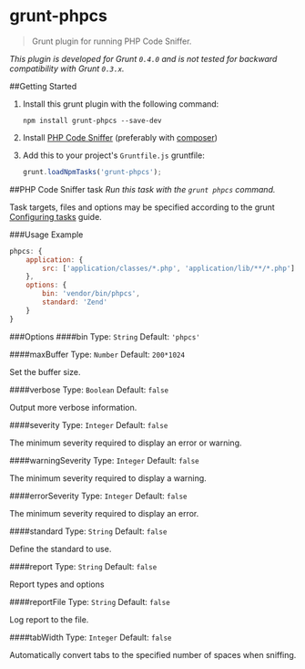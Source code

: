 # grunt-phpcs

> Grunt plugin for running PHP Code Sniffer.

_This plugin is developed for Grunt `0.4.0` and is not tested for backward compatibility with Grunt `0.3.x`._

##Getting Started
1. Install this grunt plugin with the following command:

	```shell
	npm install grunt-phpcs --save-dev
	```

2. Install [PHP Code Sniffer](https://github.com/squizlabs/PHP_CodeSniffer#installation) (preferably with [composer](https://github.com/composer/composer))

3. Add this to your project's `Gruntfile.js` gruntfile:

	```js
	grunt.loadNpmTasks('grunt-phpcs');
	```

##PHP Code Sniffer task
_Run this task with the `grunt phpcs` command._

Task targets, files and options may be specified according to the grunt [Configuring tasks](http://gruntjs.com/configuring-tasks) guide.

###Usage Example

```js
phpcs: {
	application: {
		src: ['application/classes/*.php', 'application/lib/**/*.php']
	},
	options: {
		bin: 'vendor/bin/phpcs',
		standard: 'Zend'
	}
}
```

###Options
####bin
Type: `String`  Default: `'phpcs'`

####maxBuffer
Type: `Number` Default: `200*1024`

Set the buffer size.

####verbose
Type: `Boolean` Default: `false`

Output more verbose information.

####severity
Type: `Integer` Default: `false`

The minimum severity required to display an error or warning.

####warningSeverity
Type: `Integer` Default: `false`

The minimum severity required to display a warning.

####errorSeverity
Type: `Integer` Default: `false`

The minimum severity required to display an error.

####standard
Type: `String`  Default: `false`

Define the standard to use.

####report
Type: `String` Default: `false`

Report types and options

####reportFile
Type: `String` Default: `false`

Log report to the file.

####tabWidth
Type: `Integer` Default: `false`

Automatically convert tabs to the specified number of spaces when sniffing.
